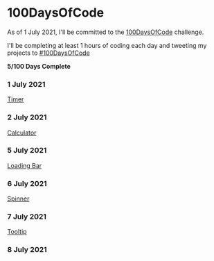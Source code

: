 # 100DaysOfCode

As of 1 July 2021, I'll be committed to the [100DaysOfCode](https://www.100daysofcode.com/) challenge.

I'll be completing at least 1 hours of coding each day and tweeting my projects to [#100DaysOfCode](https://twitter.com/compose/tweet)

**5/100 Days Complete**

### 1 July 2021

[Timer](https://github.com/oa-dev/100daysofcode/tree/main/timer)

### 2 July 2021

[Calculator](https://github.com/oa-dev/100daysofcode/tree/main/calculator)

### 5 July 2021

[Loading Bar](https://github.com/oa-dev/100daysofcode/tree/main/loading-bar)

### 6 July 2021

[Spinner](https://github.com/oa-dev/100daysofcode/tree/main/spinner)

### 7 July 2021

[Tooltip](https://github.com/oa-dev/100daysofcode/tree/main/tooltip)

### 8 July 2021

